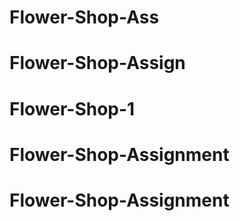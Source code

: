 # Flower-Shop-Ass
# Flower-Shop-Assign
# Flower-Shop-1
# Flower-Shop-Assignment
# Flower-Shop-Assignment
